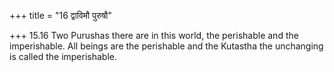 +++
title = "16 द्वाविमौ पुरुषौ"

+++
15.16 Two Purushas there are in this world, the perishable and the
imperishable. All beings are the perishable and the Kutastha the
unchanging is called the imperishable.
